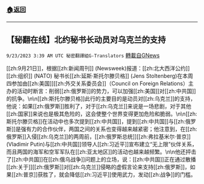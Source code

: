 ###  [:house:返回](README.md)
---


## 【秘翻在线】北约秘书长动员对乌克兰的支持
`9/23/2023 3:39 AM UTC 秘密翻譯組G-Translators` [轉載自GNews](https://gnews.org/articles/1729114)

[[zh:9月21日]]，根据[[zh:新闻周刊]] (Newsweek)报道：[[zh:北大西洋公约]][[zh:组织]] (NATO) 秘书长[[zh:延斯·斯托尔滕贝格]] (Jens Stoltenberg)在本周四参加由[[zh:美国]][[zh:外交关系委员会]]（Council on Foreign Relations）主办的活动时断言：削弱[[zh:俄罗斯]]的势力，可以加强[[zh:美国]]对[[zh:中共国]]的抗争。\n\n[[zh:斯托尔滕贝格]]此行的主要目的是动员对[[zh:乌克兰]]的支持，他说：如果[[zh:俄罗斯]]胜利了，对于[[zh:乌克兰]]来说是一场悲剧，对于其他[[zh:国家]]来说也是极其危险的，这会使整个世界变得更加危险和脆弱。\n\n[[zh:斯托尔滕贝格]]在活动中也多次提到[[zh:中共国]]，提到[[zh:中共国]]与[[zh:俄罗斯]]是强有力的合作伙伴，两国之间的关系也变得越来越紧密；他注意到，在[[zh:俄罗斯]]入侵[[zh:乌克兰]]的两周前，[[zh:俄罗斯总统]][[zh:弗拉基米尔·普京]] (Vladimir Putin)与[[zh:中共国]]领导人[[zh:习近平]]宣布建立“无上限”伙伴关系，而且两国的海军和空军军队在[[zh:亚太地区]]的活动也越来越频繁。\n\n他还抨击了[[zh:中共国]]在[[zh:俄乌战争]]问题上的立场，说：[[zh:中共国]]正在通过散播[[zh:关于]][[zh:俄罗斯]]对[[zh:乌克兰]]侵略的虚假言论来支持[[zh:俄罗斯]]，如果[[zh:普京]]获胜了，就会降低[[zh:习近平]]使用武力，发动[[zh:战争]]的门槛。
